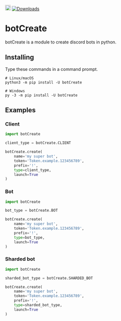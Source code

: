 <a href="https://discord.gg/h7YFnP45jv"><img src="https://discord.com/api/guilds/968761964287365120/embed.png" alt="Discord" height="18"></a> <a href="https://badge.fury.io/py/pyfrench"> [![Downloads](https://pepy.tech/badge/botCreate/month)](https://pepy.tech/project/botCreate)
# botCreate

botCreate is a module to create discord bots in python.

## Installing

Type these commands in a command prompt.

```
# Linux/macOS
python3 -m pip install -U botCreate

# Windows
py -3 -m pip install -U botCreate
```

## Examples

### Client
```python
import botCreate

client_type = botCreate.CLIENT

botCreate.create(
    name='my super bot',
    token='Token.example.123456789',
    prefix='!',
    type=client_type,
    launch=True
)
```

### Bot
```python
import botCreate

bot_type = botCreate.BOT

botCreate.create(
    name='my super bot',
    token='Token.example.123456789',
    prefix='!',
    type=bot_type,
    launch=True
)
```

### Sharded bot
```python
import botCreate

sharded_bot_type = botCreate.SHARDED_BOT

botCreate.create(
    name='my super bot',
    token='Token.example.123456789',
    prefix='!',
    type=sharded_bot_type,
    launch=True
)
```